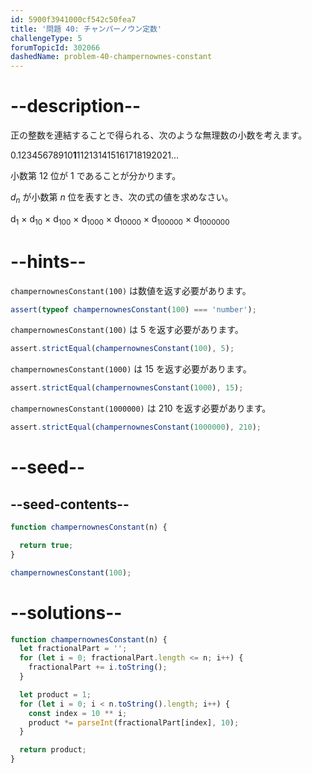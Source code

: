 ```yaml
---
id: 5900f3941000cf542c50fea7
title: '問題 40: チャンパーノウン定数'
challengeType: 5
forumTopicId: 302066
dashedName: problem-40-champernownes-constant
---
```


# --description--

正の整数を連結することで得られる、次のような無理数の小数を考えます。

0.12345678910**1**112131415161718192021...

小数第 12<sup></sup> 位が 1 であることが分かります。

*d<sub>n</sub>* が小数第 *n* 位を表すとき、次の式の値を求めなさい。

d<sub>1</sub> × d<sub>10</sub> × d<sub>100</sub> × d<sub>1000</sub> × d<sub>10000</sub> × d<sub>100000</sub> × d<sub>1000000</sub>

# --hints--

`champernownesConstant(100)` は数値を返す必要があります。

```js
assert(typeof champernownesConstant(100) === 'number');
```

`champernownesConstant(100)` は 5 を返す必要があります。

```js
assert.strictEqual(champernownesConstant(100), 5);
```

`champernownesConstant(1000)` は 15 を返す必要があります。

```js
assert.strictEqual(champernownesConstant(1000), 15);
```

`champernownesConstant(1000000)` は 210 を返す必要があります。

```js
assert.strictEqual(champernownesConstant(1000000), 210);
```

# --seed--

## --seed-contents--

```js
function champernownesConstant(n) {

  return true;
}

champernownesConstant(100);
```

# --solutions--

```js
function champernownesConstant(n) {
  let fractionalPart = '';
  for (let i = 0; fractionalPart.length <= n; i++) {
    fractionalPart += i.toString();
  }

  let product = 1;
  for (let i = 0; i < n.toString().length; i++) {
    const index = 10 ** i;
    product *= parseInt(fractionalPart[index], 10);
  }

  return product;
}
```
